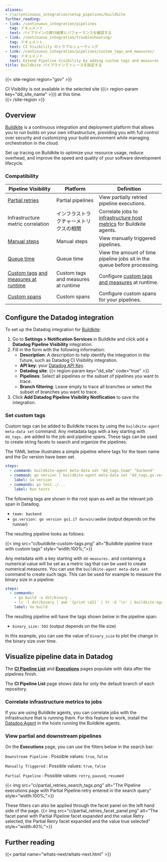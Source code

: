 ```yaml
---
aliases:
- /ja/continuous_integration/setup_pipelines/buildkite
further_reading:
- link: /continuous_integration/pipelines
  tag: ドキュメント
  text: パイプラインの実行結果とパフォーマンスを確認する
- link: /continuous_integration/troubleshooting/
  tag: ドキュメント
  text: CI Visibility のトラブルシューティング
- link: /continuous_integration/pipelines/custom_tags_and_measures/
  tag: ドキュメント
  text: Extend Pipeline Visibility by adding custom tags and measures
title: Buildkite パイプラインでトレースを設定する
---
```


{{< site-region region="gov" >}}
<div class="alert alert-warning">CI Visibility is not available in the selected site ({{< region-param key="dd_site_name" >}}) at this time.</div>
{{< /site-region >}}

## Overview

[Buildkite][1] is a continuous integration and deployment platform that allows you to run builds on your own infrastructure, providing you with full control over security and customizing your build environment while managing orchestration in the cloud.

Set up tracing on Buildkite to optimize your resource usage, reduce overhead, and improve the speed and quality of your software development lifecycle.

### Compatibility

| Pipeline Visibility | Platform | Definition |
|---|---|---|
| [Partial retries][9] | Partial pipelines | View partially retried pipeline executions. |
| Infrastructure metric correlation | インフラストラクチャーメトリクスの相関 | Correlate jobs to [infrastructure host metrics][6] for Buildkite agents. |
| [Manual steps][12] | Manual steps | View manually triggered pipelines. |
| [Queue time][13] | Queue time | View the amount of time pipeline jobs sit in the queue before processing. |
| [Custom tags][10] [and measures at runtime][11] | Custom tags and measures at runtime | Configure [custom tags and measures][6] at runtime. |
| [Custom spans][14] | Custom spans | Configure custom spans for your pipelines. |

## Configure the Datadog integration

To set up the Datadog integration for [Buildkite][1]:

1. Go to **Settings > Notification Services** in Buildkite and click add a **Datadog Pipeline Visibility** integration.
2. Fill in the form with the following information:
   * **Description**: A description to help identify the integration in the future, such as Datadog CI Visibility integration.
   * **API key**: your [Datadog API Key][2].
   * **Datadog site**: {{< region-param key="dd_site" code="true" >}}
   * **Pipelines**: Select all pipelines or the subset of pipelines you want to trace.
   * **Branch filtering**: Leave empty to trace all branches or select the subset of branches you want to trace.
3. Click **Add Datadog Pipeline Visibility Notification** to save the integration.

### Set custom tags

Custom tags can be added to Buildkite traces by using the `buildkite-agent meta-data set` command.
Any metadata tags with a key starting with `dd_tags.` are added to the job and pipeline spans. These
tags can be used to create string facets to search and organize the pipelines.

The YAML below illustrates a simple pipeline where tags for the team name and the Go version have
been set.

```yaml
steps:
  - command: buildkite-agent meta-data set "dd_tags.team" "backend"
  - command: go version | buildkite-agent meta-data set "dd_tags.go.version"
    label: Go version
  - commands: go test ./...
    label: Run tests
```

The following tags are shown in the root span as well as the relevant job span in Datadog.

- `team: backend`
- `go.version: go version go1.17 darwin/amd64` (output depends on the runner)

The resulting pipeline looks as follows:

{{< img src="ci/buildkite-custom-tags.png" alt="Buildkite pipeline trace with custom tags" style="width:100%;">}}

Any metadata with a key starting with `dd-measures.` and containing a numerical value will be set as
a metric tag that can be used to create numerical measures. You can use the `buildkite-agent meta-data set`
command to create such tags. This can be used for example to measure the binary size in a pipeline:

```yaml
steps:
  - commands:
    - go build -o dst/binary .
    - ls -l dst/binary | awk '{print \$5}' | tr -d '\n' | buildkite-agent meta-data set "dd_measures.binary_size"
    label: Go build
```

The resulting pipeline will have the tags shown below in the pipeline span:

- `binary_size: 502` (output depends on the file size)

In this example, you can use the value of `binary_size` to plot the change in the binary size over time.

## Visualize pipeline data in Datadog

The [**CI Pipeline List**][3] and [**Executions**][4] pages populate with data after the pipelines finish.

The **CI Pipeline List** page shows data for only the default branch of each repository.

### Correlate infrastructure metrics to jobs

If you are using Buildkite agents, you can correlate jobs with the infrastructure that is running them.
For this feature to work, install the [Datadog Agent][7] in the hosts running the Buildkite agents.

### View partial and downstream pipelines

On the **Executions** page, you can use the filters below in the search bar:

`Downstream Pipeline`
: Possible values: `true`, `false`

`Manually Triggered`
: Possible values: `true`, `false`

`Partial Pipeline`
: Possible values: `retry`, `paused`, `resumed`

{{< img src="ci/partial_retries_search_tags.png" alt="The Pipeline executions page with Partial Pipeline:retry entered in the search query" style="width:100%;">}}

These filters can also be applied through the facet panel on the left hand side of the page.
{{< img src="ci/partial_retries_facet_panel.png" alt="The facet panel with Partial Pipeline facet expanded and the value Retry selected, the Partial Retry facet expanded and the value true selected" style="width:40%;">}}

## Further reading

{{< partial name="whats-next/whats-next.html" >}}

[1]: https://buildkite.com
[2]: https://app.datadoghq.com/organization-settings/api-keys
[3]: https://app.datadoghq.com/ci/pipelines
[4]: https://app.datadoghq.com/ci/pipeline-executions
[5]: /ja/continuous_integration/pipelines/buildkite/#view-partial-and-downstream-pipelines
[6]: /ja/continuous_integration/pipelines/custom_tags_and_measures/?tab=linux
[7]: /ja/agent/
[8]: /ja/continuous_integration/pipelines/buildkite/#correlate-infrastructure-metrics-to-jobs
[9]: /ja/glossary/#partial-retry
[10]: /ja/glossary/#custom-tag
[11]: /ja/glossary/#custom-measure
[12]: /ja/glossary/#manual-step
[13]: /ja/glossary/#queue-time
[14]: /ja/glossary/#custom-span